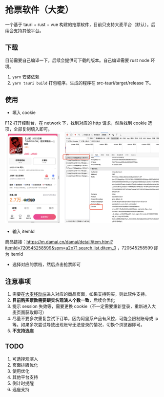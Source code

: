 # 抢票软件（大麦）

一个基于 tauri + rust + vue 构建的抢票软件，目前只支持大麦平台（默认）。后续会支持其他平台。

## 下载

目前需要自己编译一下，后续会提供可下载的版本。自己编译需要 rust node 环境。

1. `yarn` 安装依赖
2. `yarn tauri build` 打包程序。生成的程序在 src-tauri/target/release 下。

## 使用

-   填入 cookie

F12 打开控制台，在 network 下，找到对应的 http 请求，然后找到 cookie 选项，全部复制填入即可。
![商品](./images/product.jpg)

-   输入 itemId

商品链接：https://m.damai.cn/damai/detail/item.html?itemId=720545258599&spm=a2o71.search.list.ditem_0 ，720545258599 即为 itemId

-   选择对应的票档，然后点击抢票即可

## 注意事项

1. 需要在[大麦移动端](https://m.damai.cn/damai/home/index.html)进入对应的商品页面，如果支持购买，则此软件支持。
2. **目前购买票数需要跟实名观演人个数一致**，后续会优化
3. 提示 session 失效等，需要更换 cookie（不一定需要重新登录，重新进入大麦页面获取即可）
4. 尽量不要多次重复尝试下订单，因为阿里系产品有风控，可能会限制账号或 ip 等。如果多次尝试导致出现账号无法登录的情况，切换个浏览器即可。
5. **不支持选座**

## TODO

1. 可选择观演人
2. 页面排版优化
3. 使用优化
4. 其他平台支持
5. 倒计时提醒
6. 选座支持
